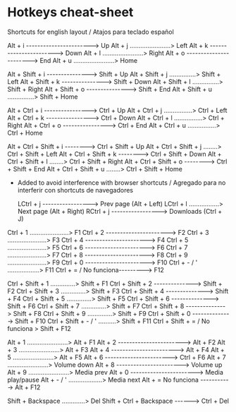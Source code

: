 # Hotkeys cheat-sheet

Shortcuts for english layout / Atajos para teclado español

Alt + i -----------------------> Up
Alt + j .......................> Left
Alt + k -----------------------> Down
Alt + l .......................> Right
Alt + o -----------------------> End
Alt + u .......................> Home

Alt + Shift + i ---------------> Shift + Up
Alt + Shift + j ...............> Shift + Left
Alt + Shift + k ---------------> Shift + Down
Alt + Shift + l ...............> Shift + Right
Alt + Shift + o ---------------> Shift + End
Alt + Shift + u ...............> Shift + Home

Alt + Ctrl + i ---------------->  Ctrl + Up
Alt + Ctrl + j ................>  Ctrl + Left
Alt + Ctrl + k ---------------->  Ctrl + Down
Alt + Ctrl + l ................>  Ctrl + Right
Alt + Ctrl + o ---------------->  Ctrl + End
Alt + Ctrl + u ................>  Ctrl + Home

Alt + Ctrl + Shift + i -------->  Ctrl + Shift + Up
Alt + Ctrl + Shift + j ........>  Ctrl + Shift + Left
Alt + Ctrl + Shift + k -------->  Ctrl + Shift + Down
Alt + Ctrl + Shift + l ........>  Ctrl + Shift + Right
Alt + Ctrl + Shift + o -------->  Ctrl + Shift + End
Alt + Ctrl + Shift + u ........>  Ctrl + Shift + Home

* Added to avoid interference with browser shortcuts / Agregado para no interferir con shortcuts de navegadores

	LCtrl + j -----------------> Prev page (Alt + Left)
	LCtrl + l .................> Next page (Alt + Right)
	RCtrl + j -----------------> Downloads (Ctrl + J)

Ctrl + 1 ......................> F1
Ctrl + 2 ----------------------> F2
Ctrl + 3 ......................> F3
Ctrl + 4 ----------------------> F4
Ctrl + 5 ......................> F5
Ctrl + 6 ----------------------> F6
Ctrl + 7 ......................> F7
Ctrl + 8 ----------------------> F8
Ctrl + 9 ......................> F9
Ctrl + 0 ----------------------> F10
Ctrl + - / ' ..................> F11
Ctrl + = / No funciona---------> F12

Ctrl + Shift + 1 ..............> Shift + F1
Ctrl + Shift + 2 --------------> Shift + F2
Ctrl + Shift + 3 ..............> Shift + F3
Ctrl + Shift + 4 --------------> Shift + F4
Ctrl + Shift + 5 ..............> Shift + F5
Ctrl + Shift + 6 --------------> Shift + F6
Ctrl + Shift + 7 ..............> Shift + F7
Ctrl + Shift + 8 --------------> Shift + F8
Ctrl + Shift + 9 ..............> Shift + F9
Ctrl + Shift + 0 --------------> Shift + F10
Ctrl + Shift + - / ' ..........> Shift + F11
Ctrl + Shift + = / No funciona > Shift + F12

Alt + 1 .......................> Alt + F1
Alt + 2 -----------------------> Alt + F2
Alt + 3 .......................> Alt + F3
Alt + 4 -----------------------> Alt + F4
Alt + 5 .......................> Alt + F5
Alt + 6 -----------------------> Ctrl + F6
Alt + 7 .......................> Volume down
Alt + 8 -----------------------> Volume up
Alt + 9 .......................> Media prev
Alt + 0 -----------------------> Media play/pause
Alt + - / ' ...................> Media next
Alt + = No funciona -----------> Alt + F12

Shift + Backspace .............> Del
Shift + Ctrl + Backspace ------> Ctrl + Del
